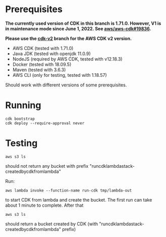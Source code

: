 # Prerequisites

**The currently used version of CDK in this branch is 1.71.0. However, V1 is in maintenance mode since June 1, 2022. See
[aws/aws-cdk#19836](https://github.com/aws/aws-cdk/issues/19836).**

**Please use the [cdk-v2](https://github.com/devopsbox-io/example-cdk-from-lambda/tree/cdk-v2) branch for the AWS CDK v2 version.**

- AWS CDK (tested with 1.71.0)
- Java JDK (tested with openjdk 11.0.9)
- NodeJS (required by AWS CDK, tested with v12.18.3)
- Docker (tested with 18.09.5)
- Maven (tested with 3.6.3)
- AWS CLI (only for testing, tested with 1.18.57)

Should work with different versions of some prerequisites.

# Running

```
cdk bootstrap
cdk deploy --require-approval never
```

# Testing

```
aws s3 ls
```

should not return any bucket with prefix "runcdklambdastack-createdbycdkfromlambda"

Run:

```
aws lambda invoke --function-name run-cdk tmp/lambda-out
```

to start CDK from lambda and create the bucket. The first run can take about 1 minute to complete. After that

```
aws s3 ls
```

should return a bucket created by CDK (with "runcdklambdastack-createdbycdkfromlambda" prefix)
